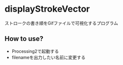 
# displayStrokeVector
ストロークの書き順をGifファイルで可視化するプログラム

## How to use?
- Processing2で起動する
- filenameを出力したい名前に変更する
